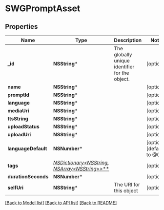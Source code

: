 # SWGPromptAsset

## Properties
Name | Type | Description | Notes
------------ | ------------- | ------------- | -------------
**_id** | **NSString*** | The globally unique identifier for the object. | [optional] 
**name** | **NSString*** |  | [optional] 
**promptId** | **NSString*** |  | [optional] 
**language** | **NSString*** |  | [optional] 
**mediaUri** | **NSString*** |  | [optional] 
**ttsString** | **NSString*** |  | [optional] 
**uploadStatus** | **NSString*** |  | [optional] 
**uploadUri** | **NSString*** |  | [optional] 
**languageDefault** | **NSNumber*** |  | [optional] [default to @0]
**tags** | [**NSDictionary&lt;NSString*, NSArray&lt;NSString*&gt;*&gt;***](NSArray.md) |  | [optional] 
**durationSeconds** | **NSNumber*** |  | [optional] 
**selfUri** | **NSString*** | The URI for this object | [optional] 

[[Back to Model list]](../README.md#documentation-for-models) [[Back to API list]](../README.md#documentation-for-api-endpoints) [[Back to README]](../README.md)


